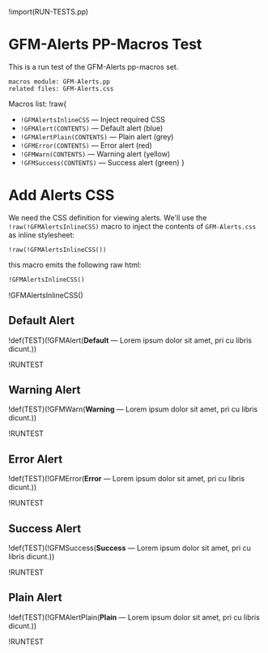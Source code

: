 !import(RUN-TESTS.pp)


# GFM-Alerts PP-Macros Test

This is a run test of the GFM-Alerts pp-macros set.

    macros module: GFM-Alerts.pp
    related files: GFM-Alerts.css

Macros list:
!raw{
-   `!GFMAlertsInlineCSS` — Inject required CSS
-   `!GFMAlert(CONTENTS)` — Default alert (blue)
-   `!GFMAlertPlain(CONTENTS)` — Plain alert (grey)
-   `!GFMError(CONTENTS)` — Error alert (red)
-   `!GFMWarn(CONTENTS)` — Warning alert (yellow)
-   `!GFMSuccess(CONTENTS)` — Success alert (green)
}

# Add Alerts CSS

We need the CSS definition for viewing alerts.
We'll use the `!raw(!GFMAlertsInlineCSS)` macro to inject the contents of `GFM-Alerts.css` as inline stylesheet:

```
!raw(!GFMAlertsInlineCSS())
```

this macro emits the following raw html:

``` html
!GFMAlertsInlineCSS()
```

!GFMAlertsInlineCSS()


## Default Alert

!def(TEST)(!GFMAlert(__Default__ — Lorem ipsum dolor sit amet, pri cu libris dicunt.))

!RUNTEST

## Warning Alert

!def(TEST)(!GFMWarn(__Warning__ — Lorem ipsum dolor sit amet, pri cu libris dicunt.))

!RUNTEST

## Error Alert

!def(TEST)(!GFMError(__Error__ — Lorem ipsum dolor sit amet, pri cu libris dicunt.))

!RUNTEST

## Success Alert

!def(TEST)(!GFMSuccess(__Success__ — Lorem ipsum dolor sit amet, pri cu libris dicunt.))

!RUNTEST

## Plain Alert

!def(TEST)(!GFMAlertPlain(__Plain__ — Lorem ipsum dolor sit amet, pri cu libris dicunt.))

!RUNTEST


